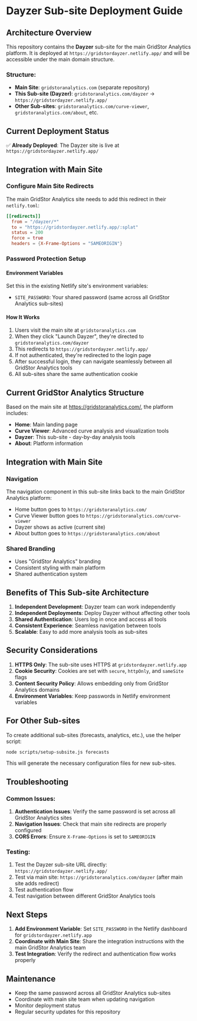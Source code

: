 # Dayzer Sub-site Deployment Guide

## Architecture Overview

This repository contains the **Dayzer** sub-site for the main GridStor Analytics platform. It is deployed at `https://gridstordayzer.netlify.app/` and will be accessible under the main domain structure.

### Structure:
- **Main Site**: `gridstoranalytics.com` (separate repository)
- **This Sub-site (Dayzer)**: `gridstoranalytics.com/dayzer` → `https://gridstordayzer.netlify.app/`
- **Other Sub-sites**: `gridstoranalytics.com/curve-viewer`, `gridstoranalytics.com/about`, etc.

## Current Deployment Status

✅ **Already Deployed**: The Dayzer site is live at `https://gridstordayzer.netlify.app/`

## Integration with Main Site

### Configure Main Site Redirects

The main GridStor Analytics site needs to add this redirect in their `netlify.toml`:

```toml
[[redirects]]
  from = "/dayzer/*"
  to = "https://gridstordayzer.netlify.app/:splat"
  status = 200
  force = true
  headers = {X-Frame-Options = "SAMEORIGIN"}
```

### Password Protection Setup

#### Environment Variables

Set this in the existing Netlify site's environment variables:
- `SITE_PASSWORD`: Your shared password (same across all GridStor Analytics sub-sites)

#### How It Works

1. Users visit the main site at `gridstoranalytics.com`
2. When they click "Launch Dayzer", they're directed to `gridstoranalytics.com/dayzer`
3. This redirects to `https://gridstordayzer.netlify.app/`
4. If not authenticated, they're redirected to the login page
5. After successful login, they can navigate seamlessly between all GridStor Analytics tools
6. All sub-sites share the same authentication cookie

## Current GridStor Analytics Structure

Based on the main site at https://gridstoranalytics.com/, the platform includes:

- **Home**: Main landing page
- **Curve Viewer**: Advanced curve analysis and visualization tools
- **Dayzer**: This sub-site - day-by-day analysis tools
- **About**: Platform information

## Integration with Main Site

### Navigation
The navigation component in this sub-site links back to the main GridStor Analytics platform:
- Home button goes to `https://gridstoranalytics.com/`
- Curve Viewer button goes to `https://gridstoranalytics.com/curve-viewer`
- Dayzer shows as active (current site)
- About button goes to `https://gridstoranalytics.com/about`

### Shared Branding
- Uses "GridStor Analytics" branding
- Consistent styling with main platform
- Shared authentication system

## Benefits of This Sub-site Architecture

1. **Independent Development**: Dayzer team can work independently
2. **Independent Deployments**: Deploy Dayzer without affecting other tools
3. **Shared Authentication**: Users log in once and access all tools
4. **Consistent Experience**: Seamless navigation between tools
5. **Scalable**: Easy to add more analysis tools as sub-sites

## Security Considerations

1. **HTTPS Only**: The sub-site uses HTTPS at `gridstordayzer.netlify.app`
2. **Cookie Security**: Cookies are set with `secure`, `httpOnly`, and `sameSite` flags
3. **Content Security Policy**: Allows embedding only from GridStor Analytics domains
4. **Environment Variables**: Keep passwords in Netlify environment variables

## For Other Sub-sites

To create additional sub-sites (forecasts, analytics, etc.), use the helper script:

```bash
node scripts/setup-subsite.js forecasts
```

This will generate the necessary configuration files for new sub-sites.

## Troubleshooting

### Common Issues:

1. **Authentication Issues**: Verify the same password is set across all GridStor Analytics sites
2. **Navigation Issues**: Check that main site redirects are properly configured
3. **CORS Errors**: Ensure `X-Frame-Options` is set to `SAMEORIGIN`

### Testing:

1. Test the Dayzer sub-site URL directly: `https://gridstordayzer.netlify.app/`
2. Test via main site: `https://gridstoranalytics.com/dayzer` (after main site adds redirect)
3. Test authentication flow
4. Test navigation between different GridStor Analytics tools

## Next Steps

1. **Add Environment Variable**: Set `SITE_PASSWORD` in the Netlify dashboard for `gridstordayzer.netlify.app`
2. **Coordinate with Main Site**: Share the integration instructions with the main GridStor Analytics team
3. **Test Integration**: Verify the redirect and authentication flow works properly

## Maintenance

- Keep the same password across all GridStor Analytics sub-sites
- Coordinate with main site team when updating navigation
- Monitor deployment status
- Regular security updates for this repository 